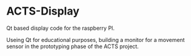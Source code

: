 # ACTS-Display
Qt based display code for the raspberry PI.

Useing Qt for educational purposes, building a monitor for a movement sensor in the prototyping phase of the ACTS project.
